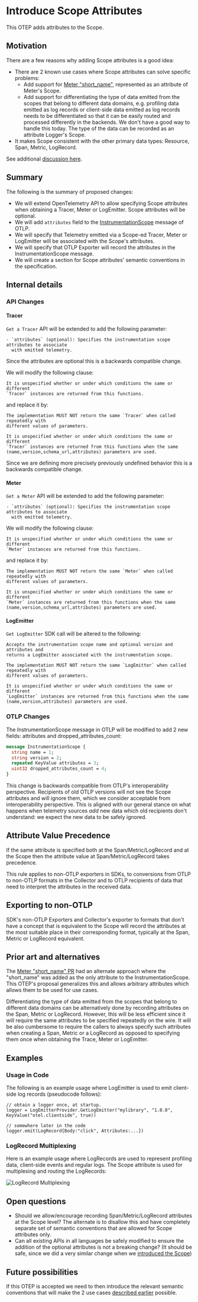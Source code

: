 # Introduce Scope Attributes

This OTEP adds attributes to the Scope.

## Motivation

There are a few reasons why adding Scope attributes is a good idea:

- There are 2 known use cases where Scope attributes can solve specific problems:
  - Add support for [Meter "short_name"](https://github.com/open-telemetry/opentelemetry-specification/pull/2422),
    represented as an attribute of Meter's Scope.
  - Add support for differentiating the type of data emitted from the scopes that belong
    to different data domains, e.g. profiling data emitted as log records or client-side
    data emitted as log records needs to be differentiated so that it can be easily
    routed and processed differently in the backends. We don't have a good way to handle
    this today. The type of the data can be recorded as an attribute Logger's Scope.
- It makes Scope consistent with the other primary data types: Resource, Span, Metric,
  LogRecord.

See additional [discussion here](https://github.com/open-telemetry/opentelemetry-specification/issues/2450).

## Summary

The following is the summary of proposed changes:

- We will extend OpenTelemetry API to allow specifying Scope attributes when obtaining a
  Tracer, Meter or LogEmitter. Scope attributes will be optional.
- We will add `attributes` field to the [InstrumentationScope](https://github.com/open-telemetry/opentelemetry-proto/blob/88faab1197a2a105c7da659951e94bc951d37ab9/opentelemetry/proto/common/v1/common.proto#L83)
  message of OTLP.
- We will specify that Telemetry emitted via a Scope-ed Tracer, Meter or LogEmitter will
  be associated with the Scope's attributes.
- We will specify that OTLP Exporter will record the attributes in the
  InstrumentationScope message.
- We will create a section for Scope attributes' semantic conventions in
  the specification.

## Internal details

### API Changes

#### Tracer

`Get a Tracer` API will be extended to add the following parameter:

```
- `attributes` (optional): Specifies the instrumentation scope attributes to associate
  with emitted telemetry.
```

Since the attributes are optional this is a backwards compatible change.

We will modify the following clause:

```
It is unspecified whether or under which conditions the same or different
`Tracer` instances are returned from this functions.
```

and replace it by:

```
The implementation MUST NOT return the same `Tracer` when called repeatedly with
different values of parameters.

It is unspecified whether or under which conditions the same or different
`Tracer` instances are returned from this functions when the same 
(name,version,schema_url,attributes) parameters are used.
```

Since we are defining more precisely previously undefined behavior this is a
backwards compatible change.

#### Meter

`Get a Meter` API will be extended to add the following parameter:

```
- `attributes` (optional): Specifies the instrumentation scope attributes to associate
  with emitted telemetry.
```

We will modify the following clause:

```
It is unspecified whether or under which conditions the same or different
`Meter` instances are returned from this functions.
```

and replace it by:

```
The implementation MUST NOT return the same `Meter` when called repeatedly with
different values of parameters.

It is unspecified whether or under which conditions the same or different
`Meter` instances are returned from this functions when the same 
(name,version,schema_url,attributes) parameters are used.
```

#### LogEmitter

`Get LogEmitter` SDK call will be altered to the following:

```
Accepts the instrumentation scope name and optional version and attributes and
returns a LogEmitter associated with the instrumentation scope.

The implementation MUST NOT return the same `LogEmitter` when called repeatedly with
different values of parameters.

It is unspecified whether or under which conditions the same or different
`LogEmitter` instances are returned from this functions when the same
(name,version,attributes) parameters are used.
```

### OTLP Changes

The InstrumentationScope message in OTLP will be modified to add 2 new fields:
attributes and dropped_attributes_count:

```protobuf
message InstrumentationScope {
  string name = 1;
  string version = 2;
  repeated KeyValue attributes = 3;
  uint32 dropped_attributes_count = 4;
}
```

This change is backwards compatible from OTLP's interoperability perspective. Recipients
of old OTLP versions will not see the Scope attributes and will ignore them, which we
consider acceptable from interoperability perspective. This is aligned with our general
stance on what happens when telemetry sources _add_ new data which old recipients
don't understand: we expect the new data to be safely ignored.

## Attribute Value Precedence

If the same attribute is specified both at the Span/Metric/LogRecord and at the Scope
then the attribute value at Span/Metric/LogRecord takes precedence.

This rule applies to non-OTLP exporters in SDKs, to conversions from OTLP to non-OTLP
formats in the Collector and to OTLP recipients of data that need to interpret the
attributes in the received data.

## Exporting to non-OTLP

SDK's non-OTLP Exporters and Collector's exporter to formats that don't have a concept
that is equivalent to the Scope will record the attributes at the most suitable place
in their corresponding format, typically at the Span, Metric or LogRecord equivalent.

## Prior art and alternatives

The [Meter "short_name" PR](https://github.com/open-telemetry/opentelemetry-specification/pull/2422)
had an alternate approach where the "short_name" was added as the only attribute to the
InstrumentationScope. This OTEP's proposal generalizes this and allows arbitrary
attributes which allows them to be used for use cases.

Differentiating the type of data emitted from the scopes that belong to different data
domains can be alternatively done by recording attributes on the Span, Metric or LogRecord.
However, this will be less efficient since it will require the same attributes to be
specified repeatedly on the wire. It will be also cumbersome to require the callers
to always specify such attributes when creating a Span, Metric or a LogRecord as
opposed to specifying them once when obtaining the Trace, Meter or LogEmitter.

## Examples

### Usage in Code

The following is an example usage where LogEmitter is used to emit client-side
log records (pseudocode follows):

```
// obtain a logger once, at startup.
logger = LogEmitterProvider.GetLogEmitter("mylibrary", "1.0.0", KeyValue("otel.clientside", true))

// somewhere later in the code
logger.emit(LogRecord{Body:"click", Attributes:...})
```

### LogRecord Multiplexing

Here is an example usage where LogRecords are used to represent profiling data,
client-side events and regular logs. The Scope attribute is used for multiplexing
and routing the LogRecords:

![LogRecord Multiplexing](img/0201-scope-multiplexing.png)

## Open questions

- Should we allow/encourage recording Span/Metric/LogRecord attributes at the Scope level?
  The alternate is to disallow this and have completely separate set of semantic
  conventions that are allowed for Scope attributes only.
- Can all existing APIs in all languages be safely modified to ensure the addition
  of the optional attributes is not a breaking change? (It should be safe, since we did
  a very similar change when we [introduced the Scope](https://github.com/open-telemetry/opentelemetry-specification/pull/2276))

## Future possibilities

If this OTEP is accepted we need to then introduce the relevant semantic conventions
that will make the 2 use cases [described earlier](#motivation) possible.
